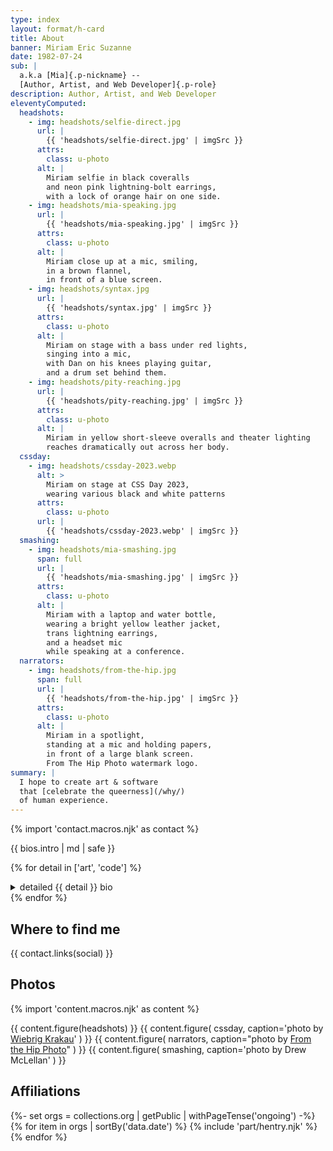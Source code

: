 ```yaml
---
type: index
layout: format/h-card
title: About
banner: Miriam Eric Suzanne
date: 1982-07-24
sub: |
  a.k.a [Mia]{.p-nickname} --
  [Author, Artist, and Web Developer]{.p-role}
description: Author, Artist, and Web Developer
eleventyComputed:
  headshots:
    - img: headshots/selfie-direct.jpg
      url: |
        {{ 'headshots/selfie-direct.jpg' | imgSrc }}
      attrs:
        class: u-photo
      alt: |
        Miriam selfie in black coveralls
        and neon pink lightning-bolt earrings,
        with a lock of orange hair on one side.
    - img: headshots/mia-speaking.jpg
      url: |
        {{ 'headshots/mia-speaking.jpg' | imgSrc }}
      attrs:
        class: u-photo
      alt: |
        Miriam close up at a mic, smiling,
        in a brown flannel,
        in front of a blue screen.
    - img: headshots/syntax.jpg
      url: |
        {{ 'headshots/syntax.jpg' | imgSrc }}
      attrs:
        class: u-photo
      alt: |
        Miriam on stage with a bass under red lights,
        singing into a mic,
        with Dan on his knees playing guitar,
        and a drum set behind them.
    - img: headshots/pity-reaching.jpg
      url: |
        {{ 'headshots/pity-reaching.jpg' | imgSrc }}
      attrs:
        class: u-photo
      alt: |
        Miriam in yellow short-sleeve overalls and theater lighting
        reaches dramatically out across her body.
  cssday:
    - img: headshots/cssday-2023.webp
      alt: >
        Miriam on stage at CSS Day 2023,
        wearing various black and white patterns
      attrs:
        class: u-photo
      url: |
        {{ 'headshots/cssday-2023.webp' | imgSrc }}
  smashing:
    - img: headshots/mia-smashing.jpg
      span: full
      url: |
        {{ 'headshots/mia-smashing.jpg' | imgSrc }}
      attrs:
        class: u-photo
      alt: |
        Miriam with a laptop and water bottle,
        wearing a bright yellow leather jacket,
        trans lightning earrings,
        and a headset mic
        while speaking at a conference.
  narrators:
    - img: headshots/from-the-hip.jpg
      span: full
      url: |
        {{ 'headshots/from-the-hip.jpg' | imgSrc }}
      attrs:
        class: u-photo
      alt: |
        Miriam in a spotlight,
        standing at a mic and holding papers,
        in front of a large blank screen.
        From The Hip Photo watermark logo.
summary: |
  I hope to create art & software
  that [celebrate the queerness](/why/)
  of human experience.
---
```


{% import 'contact.macros.njk' as contact %}

<div class="p-note">
  {{ bios.intro | md | safe }}
</div>

{% for detail in ['art', 'code'] %}
<details id="{{ detail }}-bio">
  <summary>detailed {{ detail }} bio</summary>
  <div class="p-note">
    {{ bios[detail] | md | safe }}
  </div>
</details>
{% endfor %}

## Where to find me

{{ contact.links(social) }}

## Photos

{% import 'content.macros.njk' as content %}

{{ content.figure(headshots) }}
{{ content.figure(
  cssday,
  caption='photo by [Wiebrig Krakau](https://wiebrig.nl/)'
) }}
{{ content.figure(
  narrators,
  caption="photo by [From the Hip Photo](https://fromthehipphoto.com)"
) }}
{{ content.figure(
  smashing,
  caption='photo by Drew McLellan'
) }}

## Affiliations

{%- set orgs = collections.org | getPublic | withPageTense('ongoing') -%}
{% for item in orgs | sortBy('data.date') %}
  {% include 'part/hentry.njk' %}
{% endfor %}
